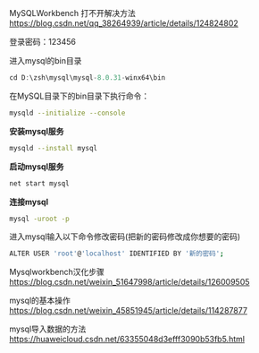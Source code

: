 MySQLWorkbench 打不开解决方法
https://blog.csdn.net/qq_38264939/article/details/124824802


登录密码：123456

进入mysql的bin目录

```javascript
cd D:\zsh\mysql\mysql-8.0.31-winx64\bin
```

在MySQL目录下的bin目录下执行命令：

```bash
mysqld --initialize --console
```
**安装mysql服务**

```bash
mysqld --install mysql
```
**启动mysql服务**

```bash
net start mysql
```
**连接mysql**

```bash
mysql -uroot -p
```

进入mysql输入以下命令修改密码(把新的密码修改成你想要的密码)

```bash
ALTER USER 'root'@'localhost' IDENTIFIED BY '新的密码';
```



Mysqlworkbench汉化步骤
https://blog.csdn.net/weixin_51647998/article/details/126009505

mysql的基本操作
https://blog.csdn.net/weixin_45851945/article/details/114287877

mysql导入数据的方法
https://huaweicloud.csdn.net/63355048d3efff3090b53fb5.html